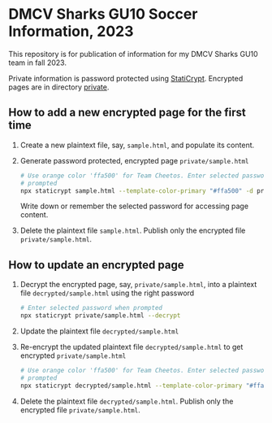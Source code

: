 # DMCV Sharks GU10 Soccer Information, 2023

This repository is for publication of information for my DMCV Sharks GU10 team
in fall 2023.

Private information is password protected using
[StatiCrypt](https://github.com/robinmoisson/staticrypt). Encrypted pages are in
directory [private](./private/).

## How to add a new encrypted page for the first time

1. Create a new plaintext file, say, `sample.html`, and populate its content.
2. Generate password protected, encrypted page `private/sample.html`

   ```bash
   # Use orange color 'ffa500' for Team Cheetos. Enter selected password when
   # prompted
   npx staticrypt sample.html --template-color-primary "#ffa500" -d private
   ```

   Write down or remember the selected password for accessing page content.

3. Delete the plaintext file `sample.html`. Publish only the encrypted file
   `private/sample.html`.

## How to update an encrypted page

1. Decrypt the encrypted page, say, `private/sample.html`, into a plaintext file
   `decrypted/sample.html` using the right password

   ```bash
   # Enter selected password when prompted
   npx staticrypt private/sample.html --decrypt
   ```

2. Update the plaintext file `decrypted/sample.html`

3. Re-encrypt the updated plaintext file `decrypted/sample.html` to get
   encrypted `private/sample.html`

   ```bash
   # Use orange color 'ffa500' for Team Cheetos. Enter selected password when
   # prompted
   npx staticrypt decrypted/sample.html --template-color-primary "#ffa500" -d private
   ```

4. Delete the plaintext file `decrypted/sample.html`. Publish only the encrypted
   file `private/sample.html`.
